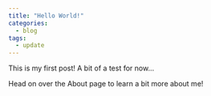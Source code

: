 ```yaml
---
title: "Hello World!"
categories:
  - blog
tags:
  - update
---
```


This is my first post! A bit of a test for now...

Head on over the About page to learn a bit more about me!
